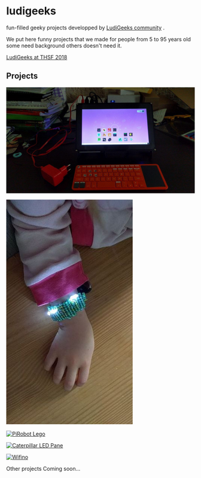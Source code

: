 # ludigeeks
fun-filled geeky projects developped by [LudiGeeks community](http://meetup.com/ludigeeks) .


We put here funny projects that we made for people from 5 to 95 years old some need background others doesn't need it.


[LudiGeeks]: home.jpeg "LudiGeeks"



[LudiGeeks THSF]: home2.jpeg "LudiGeeks at THSF"
[LudiGeeks at THSF 2018](https://www.thsf.net/workshops.html)


## Projects

[![Tablet DIY](tablet/full.jpg)](tablet/)

[![Bracelet LED](bracelet/bracelet.jpeg)](bracelet/)

[![PiRobot Lego](lego/lego.jpeg)](pirobot/)

[![Caterpillar LED Pane](catpane/catpane.jpg)](catpane/)

[![Wifino](wifino/wifino.jpg)](wifino/)

Other projects Coming soon...



